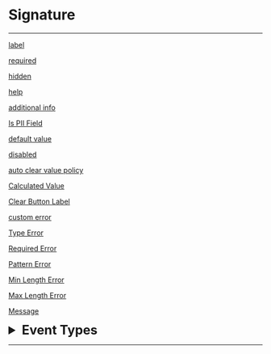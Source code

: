 # Signature
---
[label](/properties/fieldModel/label.md ':include')

[required](/properties/fieldModel/required.md ':include')

[hidden](/properties/fieldModel/hidden.md ':include')

[help](/properties/fieldModel/help.md ':include')

[additional info](/properties/fieldModel/additional-info.md ':include')

[Is PII Field](/properties/fieldModel/is-pii-field.md ':include')

[default value](/properties/fieldModel/default-value.md ':include')

[disabled](/properties/fieldModel/disabled.md ':include')

[auto clear value policy](/properties/fieldModel/clear-policy.md ':include')


[Calculated Value](/properties/fieldModel/use-calculated-value.md ':include')

[Clear Button Label](/properties/fieldModel/fieldModelSignature/clear-button.md ':include')

[custom error](/properties/fieldModel/custom-error/custom-error-message.md ':include')

[Type Error](/properties/fieldModel/custom-error/errors/type-error.md ':include')

[Required Error](/properties/fieldModel/custom-error/errors/required-error.md ':include')

[Pattern Error](/properties/fieldModel/custom-error/errors/pattern-error.md ':include')

[Min Length Error](/properties/fieldModel/custom-error/errors/min-length-error.md ':include')

[Max Length Error](/properties/fieldModel/custom-error/errors/max-length-error.md ':include')

[Message](/properties/fieldModel/custom-error/message.md ':include')

<details>
<summary style="font-size: 25px; font-weight: bold;"> Event Types </summary>

[Value Changed](/properties/events/value-changed.md ':include')

[Value Cleared](/properties/events/value-cleared.md)

[Value Completed](/properties/events/value-completed.md ':include')

</details>

---
